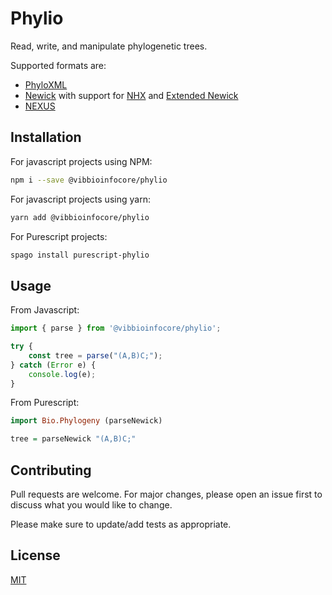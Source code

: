 # Phylio
Read, write, and manipulate phylogenetic trees.

Supported formats are:

* [PhyloXML](http://www.phyloxml.org/)
* [Newick](https://en.wikipedia.org/wiki/Newick_format) with support for [NHX](http://www.phylosoft.org/NHX/nhx.pdf) and [Extended Newick](https://doi.org/10.1186/1471-2105-9-532)
* [NEXUS](https://en.wikipedia.org/wiki/Nexus_file)

## Installation

For javascript projects using NPM:
```bash
npm i --save @vibbioinfocore/phylio
```

For javascript projects using yarn:
```bash
yarn add @vibbioinfocore/phylio
```

For Purescript projects:
```bash
spago install purescript-phylio
```

## Usage

From Javascript:
```typescript
import { parse } from '@vibbioinfocore/phylio';

try {
    const tree = parse("(A,B)C;");
} catch (Error e) {
    console.log(e);
}
```

From Purescript:
```haskell
import Bio.Phylogeny (parseNewick)

tree = parseNewick "(A,B)C;"
```

## Contributing

Pull requests are welcome. For major changes, please open an issue first to discuss what you would like to change.

Please make sure to update/add tests as appropriate.

## License

[MIT](https://choosealicense.com/licenses/mit/)
